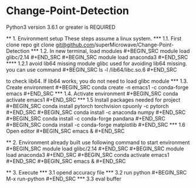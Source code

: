 
# Change-Point-Detection
Python3 version 3.6.1 or greater is REQUIRED

** 1. Environment setup
These steps assume a linux system.
*** 1.1. First clone repo
git clone git@github.com/superMicrowave/Change-Point-Detection
*** 1.2. In new terminal, load modules
#+BEGIN_SRC
module load glibc/2.14
#+END_SRC
#+BEGIN_SRC
module load anaconda3
#+END_SRC
**** 1.2.1 avoid lib64 missing
module glibc used for avoiding lib64 missing. you can use command 
#+BEGIN_SRC
ls -l /lib64/libc.so.6
#+END_SRC

to check lib64. If lib64 works, you do not need to load glibc module
*** 1.3. Create environment
#+BEGIN_SRC
conda create -n emacs1 -c conda-forge emacs
#+END_SRC
*** 1.4. Activate environment
#+BEGIN_SRC
conda activate emacs1
#+END_SRC
*** 1.5 Install packages needed for project
#+BEGIN_SRC
conda install pytorch torchvision cpuonly -c pytorch
#+END_SRC
#+BEGIN_SRC
conda install -c anaconda numpy
#+END_SRC
#+BEGIN_SRC
conda install -c conda-forge pandana
#+END_SRC
#+BEGIN_SRC
conda install -c conda-forge matplotlib
#+END_SRC
*** 1.6 Open editor
#+BEGIN_SRC
emacs &
#+END_SRC

** 2. Environment already built
use following command to start environment
#+BEGIN_SRC
module load glibc/2.14
#+END_SRC
#+BEGIN_SRC
module load anaconda3
#+END_SRC
#+BEGIN_SRC
conda activate emacs1
#+END_SRC
#+BEGIN_SRC
emacs &
#+END_SRC

** 3. Execute
*** 3.1 opend accuracy file
*** 3.2 run python
#+BEGIN_SRC
M-x run-python
#+END_SRC
*** 3.3 eval buffer